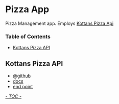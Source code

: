# Pizza App

Pizza Management app.
Employs [Kottans Pizza Api](https://github.com/lempiy/Kottans-Pizza-Api)

<!-- START doctoc generated TOC please keep comment here to allow auto update -->
<!-- DON'T EDIT THIS SECTION, INSTEAD RE-RUN doctoc TO UPDATE -->
### Table of Contents

- [Kottans Pizza API](#kottans-pizza-api)

<!-- END doctoc generated TOC please keep comment here to allow auto update -->

## Kottans Pizza API

 * [@github](https://github.com/lempiy/Kottans-Pizza-Api)
 * [docs](https://github.com/lempiy/Kottans-Pizza-Api/blob/master/docs/README.md)
 * [end point](https://pizza-vtridoro.ga/api/v1/user/my_info)

[_- TOC -_](#table-of-contents)
